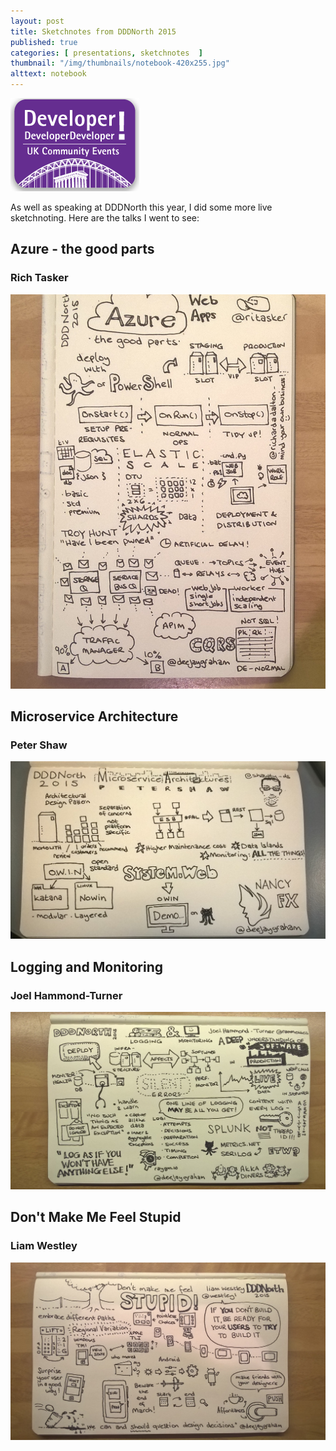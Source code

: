 ```yaml
---
layout: post
title: Sketchnotes from DDDNorth 2015
published: true 
categories: [ presentations, sketchnotes  ]
thumbnail: "/img/thumbnails/notebook-420x255.jpg"
alttext: notebook
---
```


<img src="/img/posts/sketchotes-from-dddnorth-2015/dddnorth-logo.png" class="u-max-full-width" alt="DDD North" />

As well as speaking at DDDNorth this year, I did some more live sketchnoting. Here are the talks I went to see:

## Azure - the good parts

### Rich Tasker 

![azure the good parts](/img/posts/sketchotes-from-dddnorth-2015/azure-the-good-parts.jpg  "Rich Tasker")


## Microservice Architecture

### Peter Shaw

![microservice architecture](/img/posts/sketchotes-from-dddnorth-2015/microservice-architecture.jpg "Peter Shaw")


## Logging and Monitoring

### Joel Hammond-Turner

![logging and monitoring](/img/posts/sketchotes-from-dddnorth-2015/logging-and-monitoring.jpg  "Joel Hammond-Turner")


## Don't Make Me Feel Stupid

### Liam Westley

![don't make me feel stupid](/img/posts/sketchotes-from-dddnorth-2015/dont-make-me-feel-stupid.jpg "Liam Westley")

